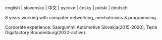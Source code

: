 english | slovensky | 中文 | русски | česky | polski | deutsch  

8 years working with computer networking, mechatronics & programming.

Corporate experience: Saargummi Automotive Slovakia(2015-2020), Tesla Gigafactory Brandenburg(2022-active).




